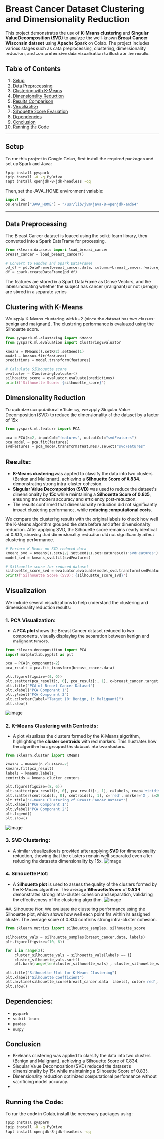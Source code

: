 # Breast Cancer Dataset Clustering and Dimensionality Reduction

This project demonstrates the use of **K-Means clustering** and **Singular Value Decomposition (SVD)** to analyze the well-known **Breast Cancer Wisconsin dataset** using **Apache Spark** on Colab. The project includes various stages such as data preprocessing, clustering, dimensionality reduction, and comprehensive data visualization to illustrate the results.

## Table of Contents
1. [Setup](#setup)
2. [Data Preprocessing](#data-preprocessing)
3. [Clustering with K-Means](#clustering-with-k-means)
4. [Dimensionality Reduction](#dimensionality-reduction)
5. [Results Comparison](#results-comparison)
6. [Visualization](#visualization)
7. [Silhouette Score Evaluation](#silhouette-score-evaluation)
8. [Dependencies](#dependencies)
9. [Conclusion](#conclusion)
10. [Running the Code](#running-the-code)

---

## Setup

To run this project in Google Colab, first install the required packages and set up Spark and Java:

```bash
!pip install pyspark
!pip install -U -q PyDrive
!apt install openjdk-8-jdk-headless -qq
```
Then, set the JAVA_HOME environment variable:

```python
import os
os.environ["JAVA_HOME"] = "/usr/lib/jvm/java-8-openjdk-amd64"
```

---

## Data Preprocessing

The Breast Cancer dataset is loaded using the scikit-learn library, then converted into a Spark DataFrame for processing.

```python
from sklearn.datasets import load_breast_cancer
breast_cancer = load_breast_cancer()

# Convert to Pandas and Spark DataFrames
pd_df = pd.DataFrame(breast_cancer.data, columns=breast_cancer.feature_names)
df = spark.createDataFrame(pd_df)
```
The features are stored in a Spark DataFrame as Dense Vectors, and the labels indicating whether the subject has cancer (malignant) or not (benign) are stored in a separate series

## Clustering with K-Means
We apply K-Means clustering with k=2 (since the dataset has two classes: benign and malignant). The clustering performance is evaluated using the Silhouette score.

```python
from pyspark.ml.clustering import KMeans
from pyspark.ml.evaluation import ClusteringEvaluator

kmeans = KMeans().setK(2).setSeed(1)
model = kmeans.fit(features)
predictions = model.transform(features)

# Calculate Silhouette score
evaluator = ClusteringEvaluator()
silhouette_score = evaluator.evaluate(predictions)
print(f'Silhouette Score: {silhouette_score}')
```
## Dimensionality Reduction
To optimize computational efficiency, we apply Singular Value Decomposition (SVD) to reduce the dimensionality of the dataset by a factor of 15x.

```python
from pyspark.ml.feature import PCA

pca = PCA(k=2, inputCol="features", outputCol="svdFeatures")
pca_model = pca.fit(features)
svdFeatures = pca_model.transform(features).select("svdFeatures")
```

## Results:
- **K-Means clustering** was applied to classify the data into two clusters (Benign and Malignant), achieving a **Silhouette Score of 0.834**, demonstrating strong intra-cluster cohesion.
- **Singular Value Decomposition (SVD)** was used to reduce the dataset's dimensionality by **15x** while maintaining a **Silhouette Score of 0.835**, ensuring the model's accuracy and efficiency post-reduction.
- The results confirmed that dimensionality reduction did not significantly impact clustering performance, while **reducing computational costs**.

We compare the clustering results with the original labels to check how well the K-Means algorithm grouped the data before and after dimensionality reduction. After applying SVD, the Silhouette score remains nearly identical at 0.835, showing that dimensionality reduction did not significantly affect clustering performance.

```python
# Perform K-Means on SVD-reduced data
kmeans_svd = KMeans().setK(2).setSeed(1).setFeaturesCol("svdFeatures")
model_svd = kmeans_svd.fit(svdFeatures)

# Silhouette score for reduced dataset
silhouette_score_svd = evaluator.evaluate(model_svd.transform(svdFeatures))
print(f'Silhouette Score (SVD): {silhouette_score_svd}')
```

## Visualization
We include several visualizations to help understand the clustering and dimensionality reduction results:

### 1. PCA Visualization:
- A **PCA plot** shows the Breast Cancer dataset reduced to two components, visually displaying the separation between benign and malignant tumors.
```python
from sklearn.decomposition import PCA
import matplotlib.pyplot as plt

pca = PCA(n_components=2)
pca_result = pca.fit_transform(breast_cancer.data)

plt.figure(figsize=(8, 6))
plt.scatter(pca_result[:, 0], pca_result[:, 1], c=breast_cancer.target, cmap='viridis', s=50)
plt.title("PCA of Breast Cancer Dataset")
plt.xlabel("PCA Component 1")
plt.ylabel("PCA Component 2")
plt.colorbar(label="Target (0: Benign, 1: Malignant)")
plt.show()
```

![image](https://github.com/user-attachments/assets/78fecff0-03ae-4814-ad32-b60b5e7865a6)

### 2. K-Means Clustering with Centroids:
- A plot visualizes the clusters formed by the K-Means algorithm, highlighting the **cluster centroids** with red markers. This illustrates how the algorithm has grouped the dataset into two clusters.
```python
from sklearn.cluster import KMeans

kmeans = KMeans(n_clusters=2)
kmeans.fit(pca_result)
labels = kmeans.labels_
centroids = kmeans.cluster_centers_

plt.figure(figsize=(8, 6))
plt.scatter(pca_result[:, 0], pca_result[:, 1], c=labels, cmap='viridis', s=50)
plt.scatter(centroids[:, 0], centroids[:, 1], c='red', marker='X', s=200, label='Centroids')
plt.title("K-Means Clustering of Breast Cancer Dataset")
plt.xlabel("PCA Component 1")
plt.ylabel("PCA Component 2")
plt.legend()
plt.show()
```

![image](https://github.com/user-attachments/assets/b3351ee2-78af-41a0-b166-548bb48e9cca)

### 3. SVD Clustering:
- A similar visualization is provided after applying **SVD** for dimensionality reduction, showing that the clusters remain well-separated even after reducing the dataset’s dimensionality by 15x.
![image](https://github.com/user-attachments/assets/37dad0b7-a9d5-4b37-95d8-9482099e31a9)

### 4. Silhouette Plot:
- A **Silhouette plot** is used to assess the quality of the clusters formed by the K-Means algorithm. The average **Silhouette Score** of **0.834** demonstrates strong intra-cluster cohesion and separation, validating the effectiveness of the clustering algorithm.
![image](https://github.com/user-attachments/assets/7ca5f5c4-7f62-4095-b2bc-840c53b7a18f)

##. Silhouette Plot:
We evaluate the clustering performance using the Silhouette plot, which shows how well each point fits within its assigned cluster. The average score of 0.834 confirms strong intra-cluster cohesion.

```python
from sklearn.metrics import silhouette_samples, silhouette_score

silhouette_vals = silhouette_samples(breast_cancer.data, labels)
plt.figure(figsize=(10, 6))

for i in range(2):
    cluster_silhouette_vals = silhouette_vals[labels == i]
    cluster_silhouette_vals.sort()
    plt.barh(range(len(cluster_silhouette_vals)), cluster_silhouette_vals, height=1.0)

plt.title("Silhouette Plot for K-Means Clustering")
plt.xlabel("Silhouette Coefficient")
plt.axvline(silhouette_score(breast_cancer.data, labels), color='red', linestyle='--')
plt.show()
```

## Dependencies:
- `pyspark`
- `scikit-learn`
- `pandas`
- `numpy`

## Conclusion
- K-Means clustering was applied to classify the data into two clusters (Benign and Malignant), achieving a Silhouette Score of 0.834.
- Singular Value Decomposition (SVD) reduced the dataset's dimensionality by 15x while maintaining a Silhouette Score of 0.835.
- Dimensionality reduction optimized computational performance without sacrificing model accuracy.
- 
## Running the Code:
To run the code in Colab, install the necessary packages using:
```bash
!pip install pyspark
!pip install -U -q PyDrive
!apt install openjdk-8-jdk-headless -qq

